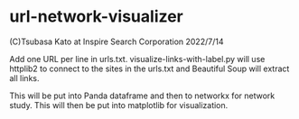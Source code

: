 # url-network-visualizer
(C)Tsubasa Kato at Inspire Search Corporation 2022/7/14

Add one URL per line in urls.txt. 
visualize-links-with-label.py will use httplib2 to connect to the sites in the urls.txt and Beautiful Soup will extract all links.

This will be put into Panda dataframe and then to networkx for network study.
This will then be put into matplotlib for visualization.

